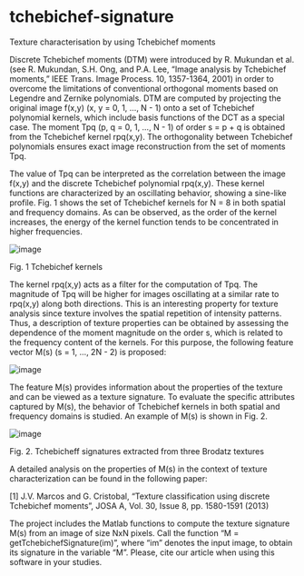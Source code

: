# tchebichef-signature
Texture characterisation by using Tchebichef moments

Discrete Tchebichef moments (DTM) were introduced by R. Mukundan et al. (see R. Mukundan, S.H. Ong, and P.A. Lee, “Image analysis by Tchebichef moments,” IEEE Trans. Image Process. 10, 1357-1364, 2001) in order to overcome the limitations of conventional orthogonal moments based on Legendre and Zernike polynomials. DTM are computed by projecting the original image f(x,y) (x, y = 0, 1, …, N - 1) onto a set of Tchebichef polynomial kernels, which include basis functions of the DCT as a special case. The moment Tpq (p, q = 0, 1, …, N - 1) of order s = p + q is obtained from the Tchebichef kernel rpq(x,y). The orthogonality between Tchebichef polynomials ensures exact image reconstruction from the set of moments Tpq.

The value of Tpq can be interpreted as the correlation between the image f(x,y) and the discrete Tchebichef polynomial rpq(x,y). These kernel functions are characterized by an oscillating behavior, showing a sine-like profile. Fig. 1 shows the set of Tchebichef kernels for N = 8 in both spatial and frequency domains. As can be observed, as the order of the kernel increases, the energy of the kernel function tends to be concentrated in higher frequencies.

![image](https://user-images.githubusercontent.com/54883803/151695426-03775b7c-2d5c-4b66-9eb1-6e2d1622c82d.png)

Fig. 1 Tchebichef kernels

The kernel rpq(x,y) acts as a filter for the computation of Tpq. The magnitude of Tpq will be higher for images oscillating at a similar rate to rpq(x,y) along both directions. This is an interesting property for texture analysis since texture involves the spatial repetition of intensity patterns. Thus, a description of texture properties can be obtained by assessing the dependence of the moment magnitude on the order s, which is related to the frequency content of the kernels. For this purpose, the following feature vector M(s) (s = 1, …, 2N - 2) is proposed:

![image](https://user-images.githubusercontent.com/54883803/151695460-1a055449-b1a4-443a-a644-5042f602722a.png)

The feature M(s) provides information about the properties of the texture and can be viewed as a texture signature. To evaluate the specific attributes captured by M(s), the behavior of Tchebichef kernels in both spatial and frequency domains is studied. An example of M(s) is shown in Fig. 2.

![image](https://user-images.githubusercontent.com/54883803/151695448-f65fe21a-90e5-46a0-a7b1-f55ff35ca4f7.png)

Fig. 2. Tchebicheff signatures extracted from three Brodatz textures

A detailed analysis on the properties of M(s) in the context of texture characterization can be found in the following paper:

[1] J.V. Marcos and G. Cristobal, “Texture classification using discrete Tchebichef moments”, JOSA A, Vol. 30, Issue 8, pp. 1580-1591 (2013)

The project includes the Matlab functions to compute the texture signature M(s) from an image of size NxN pixels. Call the function “M = getTchebichefSignature(im)”, where “im” denotes the input image, to obtain its signature in the variable “M”. Please, cite our article when using this software in your studies.
